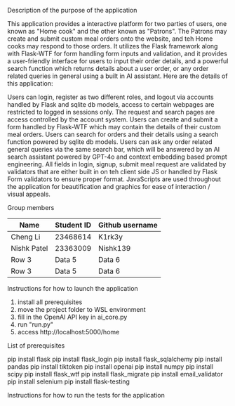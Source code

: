 Description of the purpose of the application

This application provides a interactive platform for two parties of users, one known as "Home cook" and the other known as "Patrons". The Patrons may create and submit custom meal orders onto the website, and teh Home cooks may respond to those orders. It utilizes the Flask framework along with Flask-WTF for form handling form inputs and validation, and it provides a user-friendly interface for users to input their order details, and a powerful search function which returns details about a user order, or any order related queries in general using a built in AI assistant. Here are the details of this application:

Users can login, register as two different roles, and logout via accounts handled by Flask and sqlite db models, access to certain webpages are restricted to logged in sessions only. 
The request and search pages are access controlled by the account system.
Users can create and submit a form handled by Flask-WTF which may contain the details of their custom meal orders.
Users can search for orders and their details using a search function powered by sqlite db models.
Users can ask any order related general queries via the same search bar, which will be answered by an AI search assistant powered by GPT-4o and context embedding based prompt engineering.
All fields in login, signup, submit meal request are validated by validators that are either built in on teh client side JS or handled by Flask Form validators to ensure proper format.
JavaScripts are used throughout the application for beautification and graphics for ease of interaction / visual appeals.


Group members

| Name | Student ID | Github username |
|----------|----------|----------|
| Cheng Li    | 23468614   | K1rk3y   |
|   Nishk Patel   | 23363009   | Nishk139   |
| Row 3    | Data 5   | Data 6   |
| Row 3    | Data 5   | Data 6   |



Instructions for how to launch the application
1. install all prerequisites
2. move the project folder to WSL environment
3. fill in the OpenAI API key in ai_core.py
4. run "run.py"
5. access http://localhost:5000/home


List of prerequisites

pip install flask
pip install flask_login
pip install flask_sqlalchemy
pip install pandas
pip install tiktoken
pip install openai
pip install numpy
pip install scipy
pip install flask_wtf
pip install flask_migrate
pip install email_validator
pip install selenium
pip install flask-testing


Instructions for how to run the tests for the application



